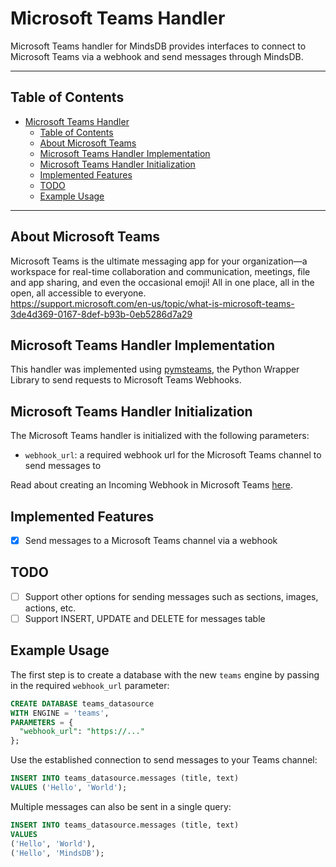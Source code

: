 # Microsoft Teams Handler

Microsoft Teams handler for MindsDB provides interfaces to connect to Microsoft Teams via a webhook and send messages through MindsDB.

---

## Table of Contents

- [Microsoft Teams Handler](#microsoft-teams-handler)
  - [Table of Contents](#table-of-contents)
  - [About Microsoft Teams](#about-microsoft-teams)
  - [Microsoft Teams Handler Implementation](#microsoft-teams-handler-implementation)
  - [Microsoft Teams Handler Initialization](#microsoft-teams-handler-initialization)
  - [Implemented Features](#implemented-features)
  - [TODO](#todo)
  - [Example Usage](#example-usage)

---

## About Microsoft Teams

Microsoft Teams is the ultimate messaging app for your organization—a workspace for real-time collaboration and communication, meetings, file and app sharing, and even the occasional emoji! All in one place, all in the open, all accessible to everyone.
<br>
https://support.microsoft.com/en-us/topic/what-is-microsoft-teams-3de4d369-0167-8def-b93b-0eb5286d7a29

## Microsoft Teams Handler Implementation

This handler was implemented using [pymsteams](https://pypi.org/project/pymsteams/), the Python Wrapper Library to send requests to Microsoft Teams Webhooks.

## Microsoft Teams Handler Initialization

The Microsoft Teams handler is initialized with the following parameters:

- `webhook_url`: a required webhook url for the Microsoft Teams channel to send messages to

Read about creating an Incoming Webhook in Microsoft Teams [here](https://learn.microsoft.com/en-us/microsoftteams/platform/webhooks-and-connectors/how-to/add-incoming-webhook?tabs=dotnet).

## Implemented Features

- [x] Send messages to a Microsoft Teams channel via a webhook

## TODO

- [ ] Support other options for sending messages such as sections, images, actions, etc.
- [ ] Support INSERT, UPDATE and DELETE for messages table

## Example Usage

The first step is to create a database with the new `teams` engine by passing in the required `webhook_url` parameter:

~~~~sql
CREATE DATABASE teams_datasource
WITH ENGINE = 'teams',
PARAMETERS = {
  "webhook_url": "https://..."
};
~~~~

Use the established connection to send messages to your Teams channel:

~~~~sql
INSERT INTO teams_datasource.messages (title, text)
VALUES ('Hello', 'World');
~~~~

Multiple messages can also be sent in a single query:

~~~~sql
INSERT INTO teams_datasource.messages (title, text)
VALUES 
('Hello', 'World'),
('Hello', 'MindsDB');
~~~~
